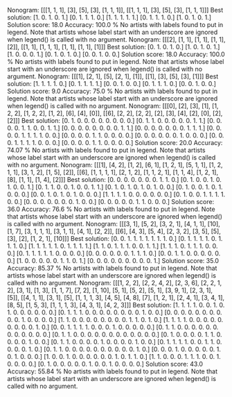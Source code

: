 Nonogram:  [[[1, 1, 1], [3], [5], [3], [1, 1, 1]], [[1, 1, 1], [3], [5], [3], [1, 1, 1]]]
Best solution:
[1. 0. 1. 0. 1.]
[0. 1. 1. 1. 0.]
[1. 1. 1. 1. 1.]
[0. 1. 1. 1. 0.]
[1. 0. 1. 0. 1.]
Solution score:  18.0
Accuracy:  100.0 %
No artists with labels found to put in legend.  Note that artists whose label start with an underscore are ignored when legend() is called with no argument.
Nonogram:  [[[2], [1, 1], [1, 1], [1, 1], [2]], [[1, 1], [1, 1, 1], [1, 1], [1, 1], [1]]]
Best solution:
[0. 1. 0. 1. 0.]
[1. 0. 1. 0. 1.]
[1. 0. 0. 0. 1.]
[0. 1. 0. 1. 0.]
[0. 0. 1. 0. 0.]
Solution score:  18.0
Accuracy:  100.0 %
No artists with labels found to put in legend.  Note that artists whose label start with an underscore are ignored when legend() is called with no argument.
Nonogram:  [[[1], [2, 1], [5], [2, 1], [1]], [[1], [3], [5], [3], [1]]]
Best solution:
[1. 1. 1. 1. 0.]
[0. 1. 1. 1. 1.]
[0. 0. 1. 0. 0.]
[0. 1. 1. 1. 0.]
[0. 0. 1. 0. 0.]
Solution score:  9.0
Accuracy:  75.0 %
No artists with labels found to put in legend.  Note that artists whose label start with an underscore are ignored when legend() is called with no argument.
Nonogram:  [[[0], [2], [3], [1], [1, 2, 2], [1, 2, 2], [1, 2], [6], [4], [0]], [[6], [2, 2], [2, 2], [2], [3], [4], [2], [0], [2], [2]]]
Best solution:
[0. 1. 0. 0. 0. 0. 0. 0. 0. 0.]
[0. 1. 1. 0. 0. 0. 0. 0. 1. 1.]
[0. 0. 0. 0. 1. 1. 0. 0. 1. 1.]
[0. 0. 0. 0. 0. 0. 0. 0. 1. 1.]
[0. 0. 0. 0. 0. 0. 0. 1. 1. 1.]
[0. 0. 0. 0. 1. 1. 1. 1. 0. 0.]
[0. 0. 0. 0. 1. 1. 0. 0. 0. 0.]
[0. 0. 0. 0. 0. 0. 1. 0. 0. 0.]
[0. 0. 0. 1. 1. 1. 1. 0. 0. 0.]
[0. 0. 0. 0. 1. 1. 0. 0. 0. 0.]
Solution score:  20.0
Accuracy:  74.07 %
No artists with labels found to put in legend.  Note that artists whose label start with an underscore are ignored when legend() is called with no argument.
Nonogram:  [[[1], [4, 2], [1, 2], [6, 1], [1, 2, 1], [5, 1, 1], [1, 2, 1, 1], [3, 1, 2], [1, 5], [2]], [[6], [1, 1, 1, 1], [2, 1, 2], [1, 1, 2, 1], [1, 1, 4], [1, 2, 1], [8], [1, 1], [1, 4], [2]]]
Best solution:
[0. 0. 0. 0. 0. 0. 0. 1. 1. 0.]
[0. 1. 0. 0. 1. 0. 1. 0. 0. 1.]
[0. 1. 1. 0. 0. 1. 0. 0. 1. 1.]
[0. 1. 0. 1. 0. 1. 0. 1. 0. 0.]
[0. 1. 0. 0. 1. 0. 1. 0. 0. 0.]
[0. 0. 1. 0. 1. 0. 1. 0. 0. 0.]
[1. 1. 1. 1. 0. 0. 0. 0. 0. 0.]
[0. 1. 0. 0. 1. 1. 1. 1. 0. 0.]
[0. 0. 0. 0. 0. 0. 0. 1. 0. 0.]
[0. 0. 0. 0. 0. 1. 1. 0. 0. 0.]
Solution score:  36.0
Accuracy:  76.6 %
No artists with labels found to put in legend.  Note that artists whose label start with an underscore are ignored when legend() is called with no argument.
Nonogram:  [[[3, 1], [5, 2], [3, 2, 1], [4, 1, 1], [10], [1, 7], [3, 1, 1, 1], [3, 1, 1], [4, 1], [2, 2]], [[6], [4, 3], [5, 4], [2, 3, 2], [3, 5], [5], [3], [2], [1, 2, 1], [10]]]
Best solution:
[0. 0. 1. 1. 1. 1. 1. 1. 1. 0.]
[0. 1. 1. 1. 1. 0. 1. 1. 1. 0.]
[1. 1. 1. 1. 1. 0. 1. 1. 1. 1.]
[1. 1. 0. 1. 1. 1. 0. 0. 1. 1.]
[1. 1. 1. 0. 1. 1. 1. 0. 0. 0.]
[0. 1. 1. 1. 1. 1. 0. 0. 0. 0.]
[0. 0. 0. 0. 0. 0. 1. 1. 1. 0.]
[0. 0. 1. 1. 0. 0. 0. 0. 0. 0.]
[1. 0. 0. 0. 0. 0. 1. 1. 0. 1.]
[0. 0. 0. 0. 0. 0. 0. 0. 0. 1.]
Solution score:  35.0
Accuracy:  85.37 %
No artists with labels found to put in legend.  Note that artists whose label start with an underscore are ignored when legend() is called with no argument.
Nonogram:  [[[1, 2, 2], [2, 2, 4, 2], [2, 3, 6], [2, 2, 1, 2], [3, 1], [1, 3], [1, 1, 7], [7, 2], [1, 10], [5, 1], [5, 2], [5, 1], [3, 9, 1], [2, 3, 1], [5]], [[4, 1, 1], [3, 1], [5], [1, 1, 1, 3], [4, 5], [4, 8], [7], [1, 2, 1], [2, 4, 1], [3, 4, 1], [8, 5], [1, 5, 3], [1, 1, 1, 3], [4, 3, 1], [4, 2, 3]]]
Best solution:
[1. 1. 1. 1. 0. 0. 1. 0. 1. 0. 0. 0. 0. 0. 0.]
[0. 1. 1. 1. 0. 0. 0. 0. 0. 0. 0. 0. 1. 0. 0.]
[0. 0. 0. 0. 0. 0. 0. 0. 0. 0. 1. 0. 0. 0. 0.]
[1. 1. 0. 0. 0. 0. 0. 0. 0. 0. 1. 1. 0. 1. 0.]
[1. 1. 1. 1. 0. 0. 0. 0. 0. 0. 0. 0. 0. 1. 0.]
[0. 0. 1. 1. 1. 1. 0. 0. 0. 1. 0. 0. 0. 0. 0.]
[0. 1. 1. 0. 0. 0. 0. 0. 0. 0. 0. 0. 0. 0. 0.]
[0. 1. 1. 0. 0. 0. 0. 0. 0. 0. 0. 0. 0. 0. 0.]
[0. 1. 0. 0. 0. 0. 1. 1. 0. 0. 0. 0. 1. 0. 0.]
[0. 1. 1. 0. 0. 0. 0. 1. 0. 0. 0. 0. 1. 0. 0.]
[0. 1. 1. 1. 1. 0. 0. 1. 1. 0. 0. 0. 0. 1. 0.]
[0. 1. 1. 0. 0. 0. 0. 0. 0. 0. 0. 0. 0. 1. 0.]
[0. 0. 0. 1. 0. 0. 0. 0. 0. 1. 0. 1. 0. 0. 0.]
[1. 0. 0. 1. 0. 0. 0. 0. 0. 0. 1. 0. 1. 1. 0.]
[1. 1. 0. 0. 0. 1. 1. 1. 0. 0. 1. 0. 0. 0. 0.]
[0. 1. 0. 0. 0. 0. 0. 1. 0. 0. 1. 0. 0. 0. 0.]
Solution score:  43.0
Accuracy:  55.84 %
No artists with labels found to put in legend.  Note that artists whose label start with an underscore are ignored when legend() is called with no argument.